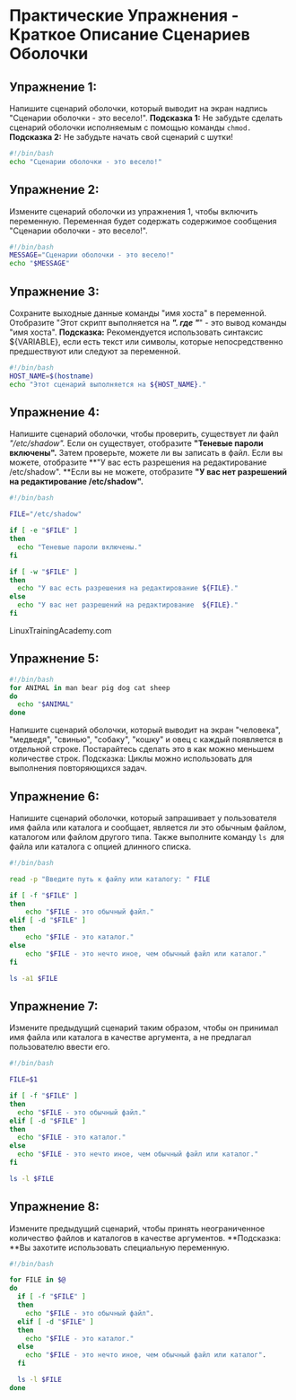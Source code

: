 Практические Упражнения - Краткое Описание Сценариев Оболочки
===

Упражнение 1:
---
Напишите сценарий оболочки, который выводит на экран надпись "Сценарии оболочки - это весело!".
**Подсказка 1:**
Не забудьте сделать сценарий оболочки исполняемым с помощью команды `chmod.`
**Подсказка 2:**
Не забудьте начать свой сценарий с шутки!

```bash
#!/bin/bash
echo "Сценарии оболочки - это весело!"
```

Упражнение 2:
---
Измените сценарий оболочки из упражнения 1, чтобы включить переменную. Переменная будет содержать содержимое
сообщения "Сценарии оболочки - это весело!".

```bash
#!/bin/bash
MESSAGE="Сценарии оболочки - это весело!"
echo "$MESSAGE"
```

Упражнение 3:
---
Сохраните выходные данные команды "имя хоста" в переменной. Отобразите "Этот скрипт выполняется на
_______". где "_______" - это вывод команды "имя хоста".
**Подсказка:**
Рекомендуется использовать синтаксис ${VARIABLE}, если есть текст или символы, которые непосредственно
предшествуют или следуют за переменной.

```bash
#!/bin/bash
HOST_NAME=$(hostname)
echo "Этот сценарий выполняется на ${HOST_NAME}."
```


Упражнение 4:
---

Напишите сценарий оболочки, чтобы проверить, существует ли файл *"/etc/shadow".* Если он существует, отобразите
**"Теневые пароли включены".** Затем проверьте, можете ли вы записать в файл. Если вы можете,
отобразите **"У вас есть разрешения на редактирование /etc/shadow". **Если вы не можете, отобразите **"У вас нет
разрешений на редактирование /etc/shadow".**

```bash
#!/bin/bash

FILE="/etc/shadow"

if [ -e "$FILE" ]
then
  echo "Теневые пароли включены."
fi

if [ -w "$FILE" ]
then
  echo "У вас есть разрешения на редактирование ${FILE}."   
else
  echo "У вас нет разрешений на редактирование  ${FILE}."
fi
```
LinuxTrainingAcademy.com

Упражнение 5:
---
```bash
#!/bin/bash
for ANIMAL in man bear pig dog cat sheep
do
  echo "$ANIMAL"
done
```

Напишите сценарий оболочки, который выводит на экран "человека", "медведя", "свинью", "собаку", "кошку" и овец с
каждый появляется в отдельной строке. Постарайтесь сделать это в как можно меньшем количестве строк.
Подсказка: Циклы можно использовать для выполнения повторяющихся задач.

Упражнение 6:
---


Напишите сценарий оболочки, который запрашивает у пользователя имя файла или каталога и сообщает, является ли это
обычным файлом, каталогом или файлом другого типа.
Также выполните команду `ls `для файла или каталога с опцией длинного списка.

```bash
#!/bin/bash

read -p "Введите путь к файлу или каталогу: " FILE

if [ -f "$FILE" ]
then
	echo "$FILE - это обычный файл."
elif [ -d "$FILE" ]
then
	echo "$FILE - это каталог."
else
	echo "$FILE - это нечто иное, чем обычный файл или каталог."
fi

ls -a1 $FILE
```



Упражнение 7:
---


Измените предыдущий сценарий таким образом, чтобы он принимал имя файла или каталога в качестве аргумента, а
не предлагал пользователю ввести его.

```bash
#!/bin/bash

FILE=$1

if [ -f "$FILE" ]
then
  echo "$FILE - это обычный файл."
elif [ -d "$FILE" ]
then
  echo "$FILE - это каталог."
else
  echo "$FILE - это нечто иное, чем обычный файл или каталог."
fi

ls -l $FILE
```

Упражнение 8:
---

Измените предыдущий сценарий, чтобы принять неограниченное количество файлов и каталогов в качестве аргументов.
**Подсказка: **Вы захотите использовать специальную переменную.

```bash
#!/bin/bash

for FILE in $@
do
  if [ -f "$FILE" ]
  then
    echo "$FILE - это обычный файл".
  elif [ -d "$FILE" ]
  then
    echo "$FILE - это каталог."
  else
    echo "$FILE - это нечто иное, чем обычный файл или каталог".
  fi

  ls -l $FILE
done
```